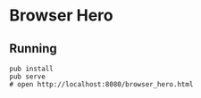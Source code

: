 # Browser Hero

## Running

    pub install
    pub serve
    # open http://localhost:8080/browser_hero.html
